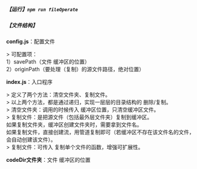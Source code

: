 ##### 【运行】`npm run fileOperate`

##### 【文件结构】

**config.js**：配置文件   

&gt; 可配置项：      
    1）savePath（文件 缓冲区的位置）   
    2）originPath（要处理（复制）的源文件路径，绝对位置）   
        
**index.js**：入口程序      

&gt; 定义了两个方法：清空文件夹、复制文件。       
&gt; 以上两个方法，都是通过递归，实现一层层的目录结构的 删除/复制。          
&gt; 清空文件夹：调用的时候传入 缓冲区位置，只清空缓冲区文件。        
&gt; 复制文件：是把源文件（包括最外层文件夹）复制到缓冲区。      
如果复制文件夹，缓冲区创建文件夹时，需要拿到文件名。      
如果复制文件，直接创建流，用管道复制即可（若缓冲区不存在该文件名的文件，会自动创建该文件）。      
&gt; 复制文件：可传入 复制单个文件的函数，增强可扩展性。      

**codeDir文件夹**：文件 缓冲区的位置



